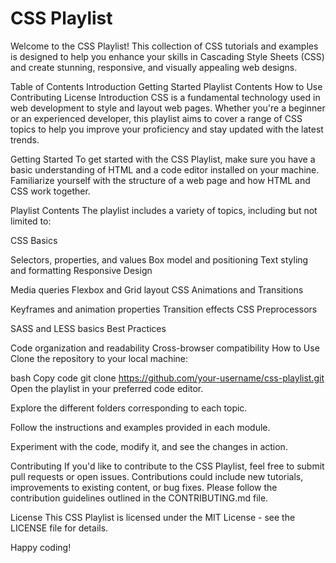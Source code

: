 # CSS Playlist
Welcome to the CSS Playlist! This collection of CSS tutorials and examples is designed to help you enhance your skills in Cascading Style Sheets (CSS) and create stunning, responsive, and visually appealing web designs.

Table of Contents
Introduction
Getting Started
Playlist Contents
How to Use
Contributing
License
Introduction
CSS is a fundamental technology used in web development to style and layout web pages. Whether you're a beginner or an experienced developer, this playlist aims to cover a range of CSS topics to help you improve your proficiency and stay updated with the latest trends.

Getting Started
To get started with the CSS Playlist, make sure you have a basic understanding of HTML and a code editor installed on your machine. Familiarize yourself with the structure of a web page and how HTML and CSS work together.

Playlist Contents
The playlist includes a variety of topics, including but not limited to:

CSS Basics

Selectors, properties, and values
Box model and positioning
Text styling and formatting
Responsive Design

Media queries
Flexbox and Grid layout
CSS Animations and Transitions

Keyframes and animation properties
Transition effects
CSS Preprocessors

SASS and LESS basics
Best Practices

Code organization and readability
Cross-browser compatibility
How to Use
Clone the repository to your local machine:

bash
Copy code
git clone https://github.com/your-username/css-playlist.git
Open the playlist in your preferred code editor.

Explore the different folders corresponding to each topic.

Follow the instructions and examples provided in each module.

Experiment with the code, modify it, and see the changes in action.

Contributing
If you'd like to contribute to the CSS Playlist, feel free to submit pull requests or open issues. Contributions could include new tutorials, improvements to existing content, or bug fixes. Please follow the contribution guidelines outlined in the CONTRIBUTING.md file.

License
This CSS Playlist is licensed under the MIT License - see the LICENSE file for details.

Happy coding!
